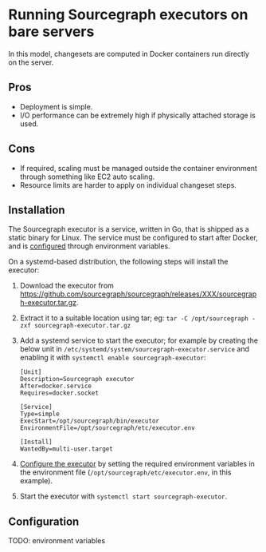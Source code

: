 # Running Sourcegraph executors on bare servers

In this model, changesets are computed in Docker containers run directly on the server.

## Pros

* Deployment is simple.
* I/O performance can be extremely high if physically attached storage is used.

## Cons

* If required, scaling must be managed outside the container environment through something like EC2 auto scaling.
* Resource limits are harder to apply on individual changeset steps.

## Installation

<!--
aharvey: I originally had a few paragraphs on packaged RPM/DEB deployments. I think we might _eventually_ have demand for that because it's easier to manage upgrades, but it's far enough down the road that I don't want to get into it here. What might be a middle ground before that would be shipping AMIs with extremely bare bones Debian images with just Docker and the executor preconfigured in systemd.

For now I've also skipped any mention of Windows or macOS, but there's nothing stopping us from shipping those. (Although it's probably of relatively little use, given the hard Docker requirement; why not just run Linux natively?)
-->

The Sourcegraph executor is a service, written in Go, that is shipped as a static binary for Linux. The service must be configured to start after Docker, and is [configured](#configuration) through environment variables.

On a systemd-based distribution, the following steps will install the executor:

1. Download the executor from https://github.com/sourcegraph/sourcegraph/releases/XXX/sourcegraph-executor.tar.gz.
2. Extract it to a suitable location using tar; eg: `tar -C /opt/sourcegraph -zxf sourcegraph-executor.tar.gz`
3. Add a systemd service to start the executor; for example by creating the below unit in `/etc/systemd/system/sourcegraph-executor.service` and enabling it with `systemctl enable sourcegraph-executor`:

    ```
    [Unit]
    Description=Sourcegraph executor
    After=docker.service
    Requires=docker.socket

    [Service]
    Type=simple
    ExecStart=/opt/sourcegraph/bin/executor
    EnvironmentFile=/opt/sourcegraph/etc/executor.env

    [Install]
    WantedBy=multi-user.target
    ```
4. [Configure the executor](#configuration) by setting the required environment variables in the environment file (`/opt/sourcegraph/etc/executor.env`, in this example).
5. Start the executor with `systemctl start sourcegraph-executor`.

## Configuration

TODO: environment variables